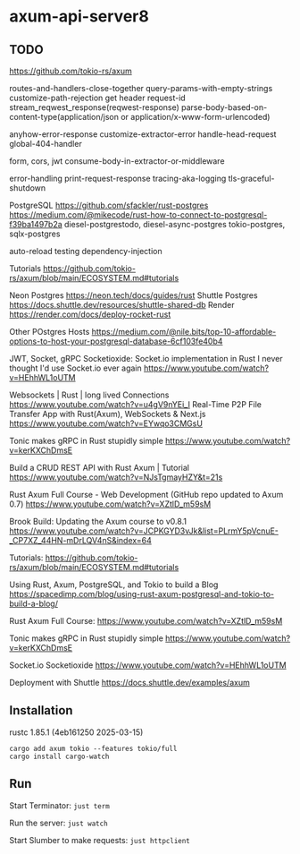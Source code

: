 # axum-api-server8

## TODO
https://github.com/tokio-rs/axum

routes-and-handlers-close-together
query-params-with-empty-strings
customize-path-rejection
get header request-id
stream_reqwest_response(reqwest-response)
parse-body-based-on-content-type(application/json or application/x-www-form-urlencoded)

anyhow-error-response
customize-extractor-error
handle-head-request
global-404-handler

form, cors, jwt
consume-body-in-extractor-or-middleware

error-handling
print-request-response
tracing-aka-logging
tls-graceful-shutdown

PostgreSQL
https://github.com/sfackler/rust-postgres
https://medium.com/@mikecode/rust-how-to-connect-to-postgresql-f39ba1497b2a
diesel-postgrestodo, diesel-async-postgres
tokio-postgres,
sqlx-postgres

auto-reload
testing
dependency-injection

Tutorials
https://github.com/tokio-rs/axum/blob/main/ECOSYSTEM.md#tutorials

Neon Postgres https://neon.tech/docs/guides/rust
Shuttle Postgres https://docs.shuttle.dev/resources/shuttle-shared-db
Render https://render.com/docs/deploy-rocket-rust

Other POstgres Hosts
https://medium.com/@nile.bits/top-10-affordable-options-to-host-your-postgresql-database-6cf103fe40b4


JWT, Socket, gRPC
Socketioxide: Socket.io implementation in Rust
I never thought I'd use Socket.io ever again https://www.youtube.com/watch?v=HEhhWL1oUTM

Websockets | Rust | long lived Connections 
https://www.youtube.com/watch?v=u4gV9nYEi_I
Real-Time P2P File Transfer App with Rust(Axum), WebSockets & Next.js 
https://www.youtube.com/watch?v=EYwqo3CMGsU

Tonic makes gRPC in Rust stupidly simple
https://www.youtube.com/watch?v=kerKXChDmsE

Build a CRUD REST API with Rust Axum | Tutorial
https://www.youtube.com/watch?v=NJsTgmayHZY&t=21s

Rust Axum Full Course - Web Development (GitHub repo updated to Axum 0.7)
https://www.youtube.com/watch?v=XZtlD_m59sM

Brook Build: Updating the Axum course to v0.8.1
https://www.youtube.com/watch?v=JCPKGYD3vJk&list=PLrmY5pVcnuE-_CP7XZ_44HN-mDrLQV4nS&index=64

Tutorials:
https://github.com/tokio-rs/axum/blob/main/ECOSYSTEM.md#tutorials

Using Rust, Axum, PostgreSQL, and Tokio to build a Blog
https://spacedimp.com/blog/using-rust-axum-postgresql-and-tokio-to-build-a-blog/

Rust Axum Full Course: 
https://www.youtube.com/watch?v=XZtlD_m59sM

Tonic makes gRPC in Rust stupidly simple
https://www.youtube.com/watch?v=kerKXChDmsE

Socket.io Socketioxide
https://www.youtube.com/watch?v=HEhhWL1oUTM

Deployment with Shuttle
https://docs.shuttle.dev/examples/axum

## Installation
rustc 1.85.1 (4eb161250 2025-03-15)

```
cargo add axum tokio --features tokio/full
cargo install cargo-watch
```

## Run
Start Terminator: `just term`

Run the server: `just watch`

Start Slumber to make requests: `just httpclient`